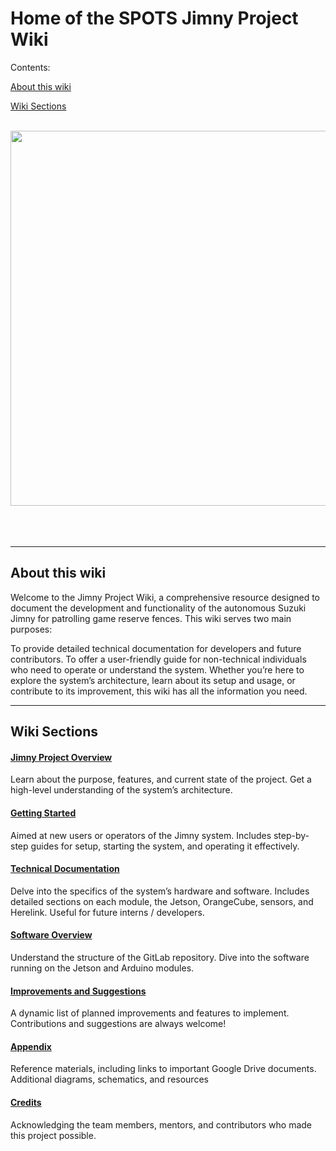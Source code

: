 
# Home of the SPOTS Jimny Project Wiki


Contents:

[About this wiki](#About-this-wiki)

[Wiki Sections](#Wiki-Sections)

<br>
  
<img src="https://github.com/Axel-Barbelanne/jimny-wiki/blob/main/images/jimny_above.JPG" width="600">
  
<br>  
<br>
<br>
<br>


---

## About this wiki

Welcome to the Jimny Project Wiki, a comprehensive resource designed to document the development and functionality of the autonomous Suzuki Jimny for patrolling game reserve fences. This wiki serves two main purposes:

To provide detailed technical documentation for developers and future contributors.
To offer a user-friendly guide for non-technical individuals who need to operate or understand the system.
Whether you’re here to explore the system’s architecture, learn about its setup and usage, or contribute to its improvement, this wiki has all the information you need.


---

## Wiki Sections


#### [Jimny Project Overview](Jimny-Project-Overview)
Learn about the purpose, features, and current state of the project.
Get a high-level understanding of the system’s architecture.
#### [Getting Started](Getting-Started)
Aimed at new users or operators of the Jimny system.
Includes step-by-step guides for setup, starting the system, and operating it effectively.
#### [Technical Documentation](Technical-Documentation)
Delve into the specifics of the system’s hardware and software.
Includes detailed sections on each module, the Jetson, OrangeCube, sensors, and Herelink.
Useful for future interns / developers.
#### [Software Overview](Software-Overview)
Understand the structure of the GitLab repository.
Dive into the software running on the Jetson and Arduino modules.
#### [Improvements and Suggestions](Improvements-and-Suggestions.md)
A dynamic list of planned improvements and features to implement.
Contributions and suggestions are always welcome!
#### [Appendix](Appendix)
Reference materials, including links to important Google Drive documents.
Additional diagrams, schematics, and resources
#### [Credits](Credits)
Acknowledging the team members, mentors, and contributors who made this project possible.


